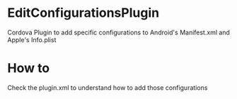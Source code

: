 # EditConfigurationsPlugin
Cordova Plugin to add specific configurations to Android's Manifest.xml and Apple's Info.plist

# How to
Check the plugin.xml to understand how to add those configurations

